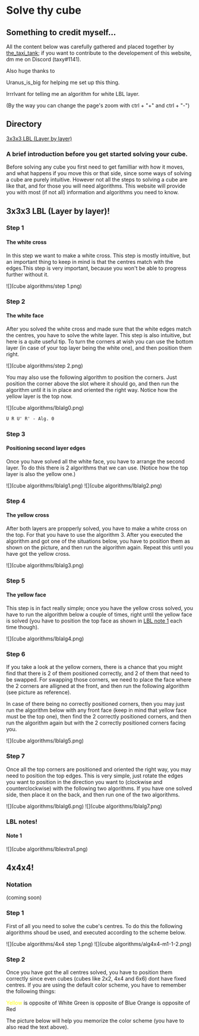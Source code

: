 # Solve thy cube

## Something to credit myself...

All the content below was carefully gathered and placed together by [the_taxi_tank](https://www.youtube.com/channel/UCOmONVM615wqzeHQvvNNc7w?view_as=subscriber); if you want to contribute to the developement of this website, dm me on Discord (taxy#1141). 

Also huge thanks to

Uranus_is_big for helping me set up this thing.

Irrrlvant for telling me an algorithm for white LBL layer.

(By the way you can change the page's zoom with ctrl + "+" and ctrl + "-")

## Directory

[3x3x3 LBL (Layer by layer)](#cube-solving-method-3x3-lbl)

### A brief introduction before you get started solving your cube.

Before solving any cube you first need to get familliar with how it moves, and what happens if you move this or that side, since some ways of solving a cube are purely intuitive. However not all the steps to solving a cube are like that, and for those you will need algorithms. This website will provide you with most (if not all) information and algorithms you need to know.


## <a name="cube-solving-method-3x3-lbl"></a>3x3x3 LBL (Layer by layer)!
### Step 1
#### The white cross

In this step we want to make a white cross. This step is mostly intuitive, but an important thing to keep in mind is that the centres match with the edges.This step is very important, because you won't be able to progress further without it.

![](cube algorithms/step 1.png)

### Step 2
#### The white face

After you solved the white cross and made sure that the white edges match the centres, you have to solve the white layer. This step is also intuitive, but here is a quite useful tip. To turn the corners at wish you can use the bottom layer (in case of your top layer being the white one), and then position them right. 

![](cube algorithms/step 2.png)

You may also use the following algorithm to position the corners. Just position the corner above the slot where it should go, and then run the algorithm until it is in place and oriented the right way. Notice how the yellow layer is the top now.

![](cube algorithms/lblalg0.png)

```markdown
U R U' R' - Alg. 0
```

### Step 3
#### Positioning second layer edges

Once you have solved all the white face, you have to arrange the second layer. To do this there is 2 algorithms that we can use.
(Notice how the top layer is also the yellow one.)

![](cube algorithms/lblalg1.png)
![](cube algorithms/lblalg2.png)

### Step 4
#### The yellow cross

After both layers are propperly solved, you have to make a white cross on the top. For that you have to use the algorithm 3. After you executed the algorithm and got one of the situations below, you have to position them as shown on the picture, and then run the algorithm again. Repeat this until you have got the yellow cross.

![](cube algorithms/lblalg3.png)

### Step 5
#### The yellow face

This step is in fact really simple; once you have the yellow cross solved, you have to run the algorithm below a couple of times, right until the yellow face is solved (you have to position the top face as shown in [LBL note 1](#LBL-3x3-note1) each time though).

![](cube algorithms/lblalg4.png)

### Step 6

If you take a look at the yellow corners, there is a chance that you might find that there is 2 of them positioned correctly, and 2 of them that need to be swapped. For swapping those corners, we need to place the face where the 2 corners are alligned at the front, and then run the following algorithm (see picture as reference). 

In case of there being no correctly positioned corners, then you may just run the algorithm below with any front face (keep in mind that yellow face must be the top one), then find the 2 correctly positioned corners, and then run the algorithm again but with the 2 correctly positioned corners facing you.

![](cube algorithms/lblalg5.png)

### Step 7

Once all the top corners are positioned and oriented the right way, you may need to position the top edges. This is very simple, just rotate the edges you want to position in the direction you want to (clockwise and counterclockwise) with the following two algorithms.
If you have one solved side, then place it on the back, and then run one of the two algorithms.

![](cube algorithms/lblalg6.png)
![](cube algorithms/lblalg7.png)

### LBL notes!

#### <a name="LBL-3x3-note1"></a> Note 1

![](cube algorithms/lblextra1.png)

## <a name="cube-solving-method-4x4-"></a>4x4x4!

### Notation
(coming soon)

### Step 1

First of all you need to solve the cube's centres. To do this the following algorithms shoud be used, and executed according to the scheme below.

![](cube algorithms/4x4 step 1.png)
![](cube algorithms/alg4x4-m1-1-2.png)

### Step 2

Once you have got the all centres solved, you have to position them correctly since even cubes (cubes like 2x2, 4x4 and 6x6) dont have fixed centres. If you are using the default color scheme, you have to remember the following things:

<span style="color: yellow;">Yellow</span> is opposite of White
Green is opposite of Blue
Orange is opposite of Red

The picture below will help you memorize the color scheme (you have to also read the text above).


